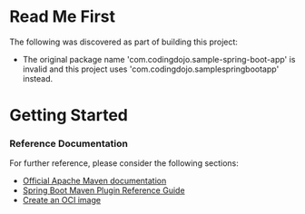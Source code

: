 # Read Me First
The following was discovered as part of building this project:

* The original package name 'com.codingdojo.sample-spring-boot-app' is invalid and this project uses 'com.codingdojo.samplespringbootapp' instead.

# Getting Started

### Reference Documentation
For further reference, please consider the following sections:

* [Official Apache Maven documentation](https://maven.apache.org/guides/index.html)
* [Spring Boot Maven Plugin Reference Guide](https://docs.spring.io/spring-boot/docs/2.7.3/maven-plugin/reference/html/)
* [Create an OCI image](https://docs.spring.io/spring-boot/docs/2.7.3/maven-plugin/reference/html/#build-image)

